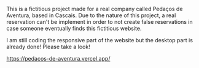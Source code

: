 This is a fictitious project made for a real company called Pedaços de Aventura, based in Cascais. Due to the nature of this project, a real reservation can't be implement in order to not create false reservations in case someone eventually finds this fictitious website.

I am still coding the responsive part of the website but the desktop part is already done! Please take a look!

https://pedacos-de-aventura.vercel.app/
